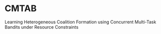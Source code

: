 # CMTAB
Learning Heterogeneous Coalition Formation using Concurrent Multi-Task Bandits under Resource Constraints
